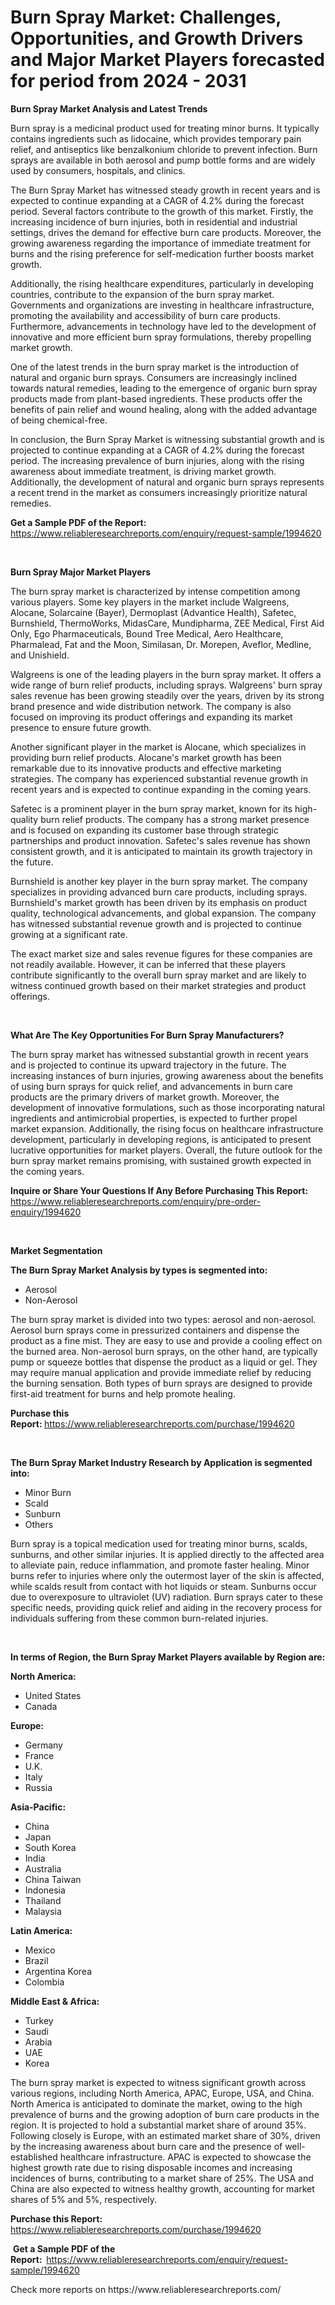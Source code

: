 <p><h1>Burn Spray Market: Challenges, Opportunities, and Growth Drivers and Major Market Players forecasted for period from 2024 - 2031</h1></p><p><strong>Burn Spray Market Analysis and Latest Trends</strong></p>
<p><p>Burn spray is a medicinal product used for treating minor burns. It typically contains ingredients such as lidocaine, which provides temporary pain relief, and antiseptics like benzalkonium chloride to prevent infection. Burn sprays are available in both aerosol and pump bottle forms and are widely used by consumers, hospitals, and clinics.</p><p>The Burn Spray Market has witnessed steady growth in recent years and is expected to continue expanding at a CAGR of 4.2% during the forecast period. Several factors contribute to the growth of this market. Firstly, the increasing incidence of burn injuries, both in residential and industrial settings, drives the demand for effective burn care products. Moreover, the growing awareness regarding the importance of immediate treatment for burns and the rising preference for self-medication further boosts market growth.</p><p>Additionally, the rising healthcare expenditures, particularly in developing countries, contribute to the expansion of the burn spray market. Governments and organizations are investing in healthcare infrastructure, promoting the availability and accessibility of burn care products. Furthermore, advancements in technology have led to the development of innovative and more efficient burn spray formulations, thereby propelling market growth.</p><p>One of the latest trends in the burn spray market is the introduction of natural and organic burn sprays. Consumers are increasingly inclined towards natural remedies, leading to the emergence of organic burn spray products made from plant-based ingredients. These products offer the benefits of pain relief and wound healing, along with the added advantage of being chemical-free.</p><p>In conclusion, the Burn Spray Market is witnessing substantial growth and is projected to continue expanding at a CAGR of 4.2% during the forecast period. The increasing prevalence of burn injuries, along with the rising awareness about immediate treatment, is driving market growth. Additionally, the development of natural and organic burn sprays represents a recent trend in the market as consumers increasingly prioritize natural remedies.</p></p>
<p><strong>Get a Sample PDF of the Report:&nbsp;</strong> <a href="https://www.reliableresearchreports.com/enquiry/request-sample/1994620">https://www.reliableresearchreports.com/enquiry/request-sample/1994620</a></p>
<p>&nbsp;</p>
<p><strong>Burn Spray Major Market Players</strong></p>
<p><p>The burn spray market is characterized by intense competition among various players. Some key players in the market include Walgreens, Alocane, Solarcaine (Bayer), Dermoplast (Advantice Health), Safetec, Burnshield, ThermoWorks, MidasCare, Mundipharma, ZEE Medical, First Aid Only, Ego Pharmaceuticals, Bound Tree Medical, Aero Healthcare, Pharmalead, Fat and the Moon, Similasan, Dr. Morepen, Aveflor, Medline, and Unishield.</p><p>Walgreens is one of the leading players in the burn spray market. It offers a wide range of burn relief products, including sprays. Walgreens' burn spray sales revenue has been growing steadily over the years, driven by its strong brand presence and wide distribution network. The company is also focused on improving its product offerings and expanding its market presence to ensure future growth.</p><p>Another significant player in the market is Alocane, which specializes in providing burn relief products. Alocane's market growth has been remarkable due to its innovative products and effective marketing strategies. The company has experienced substantial revenue growth in recent years and is expected to continue expanding in the coming years.</p><p>Safetec is a prominent player in the burn spray market, known for its high-quality burn relief products. The company has a strong market presence and is focused on expanding its customer base through strategic partnerships and product innovation. Safetec's sales revenue has shown consistent growth, and it is anticipated to maintain its growth trajectory in the future.</p><p>Burnshield is another key player in the burn spray market. The company specializes in providing advanced burn care products, including sprays. Burnshield's market growth has been driven by its emphasis on product quality, technological advancements, and global expansion. The company has witnessed substantial revenue growth and is projected to continue growing at a significant rate.</p><p>The exact market size and sales revenue figures for these companies are not readily available. However, it can be inferred that these players contribute significantly to the overall burn spray market and are likely to witness continued growth based on their market strategies and product offerings.</p></p>
<p>&nbsp;</p>
<p><strong>What Are The Key Opportunities For Burn Spray Manufacturers?</strong></p>
<p><p>The burn spray market has witnessed substantial growth in recent years and is projected to continue its upward trajectory in the future. The increasing instances of burn injuries, growing awareness about the benefits of using burn sprays for quick relief, and advancements in burn care products are the primary drivers of market growth. Moreover, the development of innovative formulations, such as those incorporating natural ingredients and antimicrobial properties, is expected to further propel market expansion. Additionally, the rising focus on healthcare infrastructure development, particularly in developing regions, is anticipated to present lucrative opportunities for market players. Overall, the future outlook for the burn spray market remains promising, with sustained growth expected in the coming years.</p></p>
<p><strong>Inquire or Share Your Questions If Any Before Purchasing This Report:</strong> <a href="https://www.reliableresearchreports.com/enquiry/pre-order-enquiry/1994620">https://www.reliableresearchreports.com/enquiry/pre-order-enquiry/1994620</a></p>
<p>&nbsp;</p>
<p><strong>Market Segmentation</strong></p>
<p><strong>The Burn Spray Market Analysis by types is segmented into:</strong></p>
<p><ul><li>Aerosol</li><li>Non-Aerosol</li></ul></p>
<p><p>The burn spray market is divided into two types: aerosol and non-aerosol. Aerosol burn sprays come in pressurized containers and dispense the product as a fine mist. They are easy to use and provide a cooling effect on the burned area. Non-aerosol burn sprays, on the other hand, are typically pump or squeeze bottles that dispense the product as a liquid or gel. They may require manual application and provide immediate relief by reducing the burning sensation. Both types of burn sprays are designed to provide first-aid treatment for burns and help promote healing.</p></p>
<p><strong>Purchase this Report:&nbsp;</strong><a href="https://www.reliableresearchreports.com/purchase/1994620">https://www.reliableresearchreports.com/purchase/1994620</a></p>
<p>&nbsp;</p>
<p><strong>The Burn Spray Market Industry Research by Application is segmented into:</strong></p>
<p><ul><li>Minor Burn</li><li>Scald</li><li>Sunburn</li><li>Others</li></ul></p>
<p><p>Burn spray is a topical medication used for treating minor burns, scalds, sunburns, and other similar injuries. It is applied directly to the affected area to alleviate pain, reduce inflammation, and promote faster healing. Minor burns refer to injuries where only the outermost layer of the skin is affected, while scalds result from contact with hot liquids or steam. Sunburns occur due to overexposure to ultraviolet (UV) radiation. Burn sprays cater to these specific needs, providing quick relief and aiding in the recovery process for individuals suffering from these common burn-related injuries.</p></p>
<p>&nbsp;</p>
<p><strong>In terms of Region, the Burn Spray Market Players available by Region are:</strong></p>
<p>
    <p> <strong> North America: </strong>
        <ul>
            <li>United States</li>
            <li>Canada</li>
        </ul>
        </p> 
    <p> <strong> Europe: </strong>
        <ul>
            <li>Germany</li>
            <li>France</li>
            <li>U.K.</li>
            <li>Italy</li>
            <li>Russia</li>
        </ul>
        </p> 
    <p> <strong> Asia-Pacific: </strong>
        <ul>
            <li>China</li>
            <li>Japan</li>
            <li>South Korea</li>
            <li>India</li>
            <li>Australia</li>
            <li>China Taiwan</li>
            <li>Indonesia</li>
            <li>Thailand</li>
            <li>Malaysia</li>
        </ul>
        </p> 
    <p> <strong> Latin America: </strong>
        <ul>
            <li>Mexico</li>
            <li>Brazil</li>
            <li>Argentina Korea</li>
            <li>Colombia</li>
        </ul>
        </p> 
    <p> <strong> Middle East & Africa: </strong>
        <ul>
            <li>Turkey</li>
            <li>Saudi</li>
            <li>Arabia</li>
            <li>UAE</li>
            <li>Korea</li>
        </ul>
    </p>
    </p>
<p><p>The burn spray market is expected to witness significant growth across various regions, including North America, APAC, Europe, USA, and China. North America is anticipated to dominate the market, owing to the high prevalence of burns and the growing adoption of burn care products in the region. It is projected to hold a substantial market share of around 35%. Following closely is Europe, with an estimated market share of 30%, driven by the increasing awareness about burn care and the presence of well-established healthcare infrastructure. APAC is expected to showcase the highest growth rate due to rising disposable incomes and increasing incidences of burns, contributing to a market share of 25%. The USA and China are also expected to witness healthy growth, accounting for market shares of 5% and 5%, respectively.</p></p>
<p><strong>Purchase this Report: </strong><a href="https://www.reliableresearchreports.com/purchase/1994620">https://www.reliableresearchreports.com/purchase/1994620</a></p>
<p>&nbsp;<strong>Get a Sample PDF of the Report:&nbsp;&nbsp;</strong><a href="https://www.reliableresearchreports.com/enquiry/request-sample/1994620">https://www.reliableresearchreports.com/enquiry/request-sample/1994620</a></p>
<p><strong></strong></p>
<p>Check more reports on https://www.reliableresearchreports.com/</p>